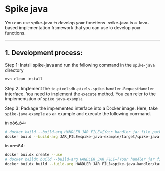 # Spike java

You can use spike-java to develop your functions. spike-java is a Java-based implementation framework that you can use to develop your functions.

---

## 1. Development process:

Step 1: Install spike-java and run the following command in the `spike-java` directory
```bash
mvn clean install
```

Step 2: Implement the `io.pixelsdb.pixels.spike.handler.RequestHandler` interface. You need to implement the `execute` method. You can refer to the implementation of `spike-java-example`.

Step 3: Package the implemented interface into a Docker image. Here, take `spike-java-example` as an example and execute the following command.

in x86_64:
```bash
# docker build --build-arg HANDLER_JAR_FILE={Your handler jar file path} --build-arg IMPL_JAR_FILE={Your handler implement jar file path} --platform linux/amd64,linux/arm64 -t {Your aws ECR}:{version} --push .
docker build --build-arg JAR_FILE=spike-java-example/target/spike-java-example-1.0-SNAPSHOT.jar --platform linux/amd64,linux/arm64 -t 013072238852.dkr.ecr.cn-north-1.amazonaws.com.cn/agentguo/spike-java-worker:1.0 --push .
```

in arm64:
```bash
docker buildx create --use
# docker buildx build --build-arg HANDLER_JAR_FILE={Your handler jar file path} --build-arg IMPL_JAR_FILE={Your handler implement jar file path} --platform linux/amd64,linux/arm64 -t {Your aws ECR}:{version} --push .
docker buildx build --build-arg HANDLER_JAR_FILE=spike-java-handler/target/spike-java-handler-1.0-SNAPSHOT.jar --build-arg IMPL_JAR_FILE=spike-java-example/target/spike-java-example-1.0-SNAPSHOT.jar --platform linux/amd64,linux/arm64 -t 013072238852.dkr.ecr.cn-north-1.amazonaws.com.cn/agentguo/spike-java-worker:1.0 --push .
```


[//]: # (Step 4: Run the Docker image)

[//]: # (```bash)

[//]: # (docker run -d -p 50052:50052 spike-java-worker:1.0)

[//]: # ()
[//]: # (docker exec -it <container_id> /bin/bash)

[//]: # (```)
